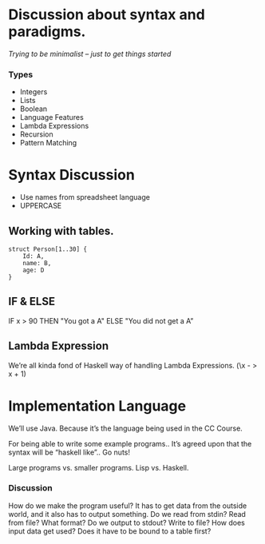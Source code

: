 # Discussion about syntax and paradigms.

_Trying to be minimalist – just to get things started_

### Types

- Integers
- Lists
- Boolean
- Language Features
- Lambda Expressions
- Recursion
- Pattern Matching

# Syntax Discussion

- Use names from spreadsheet language
- UPPERCASE

## Working with tables.

```
struct Person[1..30] {
    Id: A,
    name: B,
    age: D
}
```

## IF & ELSE

IF x > 90 THEN "You got a A" ELSE "You did not get a A”

## Lambda Expression

We’re all kinda fond of Haskell way of handling Lambda Expressions. (\x - > x + 1)

# Implementation Language

We’ll use Java. Because it’s the language being used in the CC Course.

For being able to write some example programs.. It’s agreed upon that the syntax will be “haskell like”.. Go nuts!

Large programs vs. smaller programs.
Lisp vs. Haskell.

### Discussion

How do we make the program useful? It has to get data from the outside world, and it also has to output something.
Do we read from stdin? Read from file? What format?
Do we output to stdout? Write to file?
How does input data get used? Does it have to be bound to a table first?
